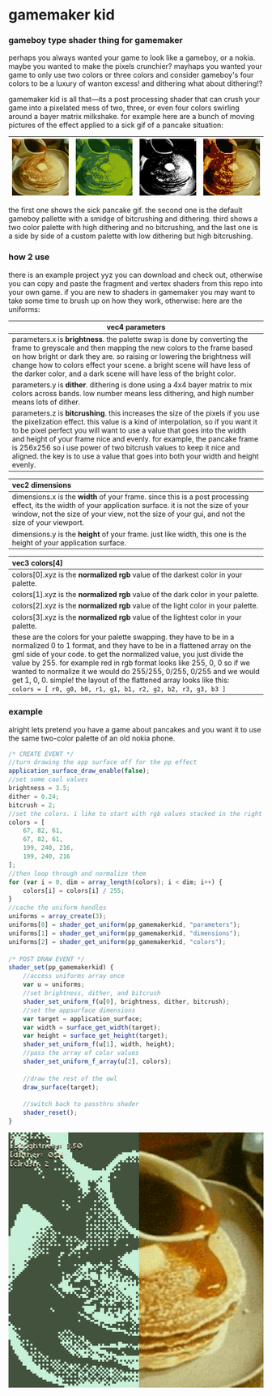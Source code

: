 # gamemaker kid

### gameboy type shader thing for gamemaker

perhaps you always wanted your game to look like a gameboy, or a nokia. maybe you wanted to make the pixels crunchier? mayhaps you wanted your game to only use two colors or three colors and consider gameboy's four colors to be a luxury of wanton excess! and dithering what about dithering!?

gamemaker kid is all that—its a post processing shader that can crush your game into a pixelated mess of two, three, or even four colors swirling around a bayer matrix milkshake. for example here are a bunch of moving pictures of the effect applied to a sick gif of a pancake situation:

| ![](https://github.com/attic-stuff/gamemaker-kid/blob/main/00.gif) | ![](https://github.com/attic-stuff/gamemaker-kid/blob/main/03.gif) | ![](https://github.com/attic-stuff/gamemaker-kid/blob/main/02.gif) | ![](https://github.com/attic-stuff/gamemaker-kid/blob/main/04.gif) |
| :----------------------------------------------------------: | :----------------------------------------------------------: | :----------------------------------------------------------: | :----------------------------------------------------------: |

the first one shows the sick pancake gif. the second one is the default gameboy pallette with a smidge of bitcrushing and dithering. third shows a two color palette with high dithering and no bitcrushing, and the last one is a side by side of a custom palette with low dithering but high bitcrushing.

### how 2 use

there is an example project yyz you can download and check out, otherwise you can copy and paste the fragment and vertex shaders from this repo into your own game. if you are new to shaders in gamemaker you may want to take some time to brush up on how they work, otherwise: here are the uniforms:

| vec4 parameters                                              |
| ------------------------------------------------------------ |
| parameters.x is **brightness**. the palette swap is done by converting the frame to greyscale and then mapping the new colors to the frame based on how bright or dark they are. so raising or lowering the brightness will change how to colors effect your scene. a bright scene will have less of the darker color, and a dark scene will have less of the bright color. |
| parameters.y is **dither**. dithering is done using a 4x4 bayer matrix to mix colors across bands. low number means less dithering, and high number means lots of dither. |
| parameters.z is **bitcrushing**. this increases the size of the pixels if you use the pixelization effect. this value is a kind of interpolation, so if you want it to be pixel perfect you will want to use a value that goes into the width and height of your frame nice and evenly. for example, the pancake frame is 256x256 so i use power of two bitcrush values to keep it nice and aligned. the key is to use a value that goes into both your width and height evenly. |

| vec2 dimensions                                              |
| :----------------------------------------------------------- |
| dimensions.x is the **width** of your frame. since this is a post processing effect, its the width of your application surface. it is not the size of your window, not the size of your view, not the size of your gui, and not the size of your viewport. |
| dimensions.y is the **height** of your frame. just like width, this one is the height of your application surface. |

| vec3 colors[4]                                               |
| :----------------------------------------------------------- |
| colors[0].xyz is the **normalized rgb** value of the darkest color in your palette. |
| colors[1].xyz is the **normalized rgb** value of the dark color in your palette. |
| colors[2].xyz is the **normalized rgb** value of the light color in your palette. |
| colors[3].xyz is the **normalized rgb** value of the lightest color in your palette. |
| these are the colors for your palette swapping. they have to be in a normalized 0 to 1 format, and they have to be in a flattened array on the gml side of your code. to get the normalized value, you just divide the value by 255. for example red in rgb format looks like 255, 0, 0 so if we wanted to normalize it we would do 255/255, 0/255, 0/255 and we would get 1, 0, 0. simple! the layout of the flattened array looks like this: <br />`colors = [ r0, g0, b0, r1, g1, b1, r2, g2, b2, r3, g3, b3 ]` |

### example

alright lets pretend you have a game about pancakes and you want it to use the same two-color palette of an old nokia phone.

```js
/* CREATE EVENT */
//turn drawing the app surface off for the pp effect
application_surface_draw_enable(false);
//set some cool values
brightness = 3.5;
dither = 0.24;
bitcrush = 2;
//set the colors. i like to start with rgb values stacked in the right order, darkest to lightest
colors = [
	67, 82, 61,
	67, 82, 61,
	199, 240, 216,
	199, 240, 216
];
//then loop through and normalize them
for (var i = 0, dim = array_length(colors); i < dim; i++) {
	colors[i] = colors[i] / 255;
}
//cache the uniform handles
uniforms = array_create(3);
uniforms[0] = shader_get_uniform(pp_gamemakerkid, "parameters");
uniforms[1] = shader_get_uniform(pp_gamemakerkid, "dimensions");
uniforms[2] = shader_get_uniform(pp_gamemakerkid, "colors");

/* POST DRAW EVENT */
shader_set(pp_gamemakerkid) {
    //access uniforms array once
    var u = uniforms;
	//set brightness, dither, and bitcrush
    shader_set_uniform_f(u[0], brightness, dither, bitcrush);
    //set the appsurface dimensions
	var target = application_surface;
    var width = surface_get_width(target);
    var height = surface_get_height(target);
    shader_set_uniform_f(u[1], width, height);
    //pass the array of color values
    shader_set_uniform_f_array(u[2], colors);
	
    //draw the rest of the owl
	draw_surface(target);
    
    //switch back to passthru shader
    shader_reset();
}
```

![](https://github.com/attic-stuff/gamemaker-kid/blob/main/insert.png)

